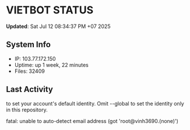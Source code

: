 # VIETBOT STATUS
**Updated**: Sat Jul 12 08:34:37 PM +07 2025

## System Info
- IP: 103.77.172.150
- Uptime: up 1 week, 22 minutes
- Files: 32409

## Last Activity

to set your account's default identity.
Omit --global to set the identity only in this repository.

fatal: unable to auto-detect email address (got 'root@vinh3690.(none)')
